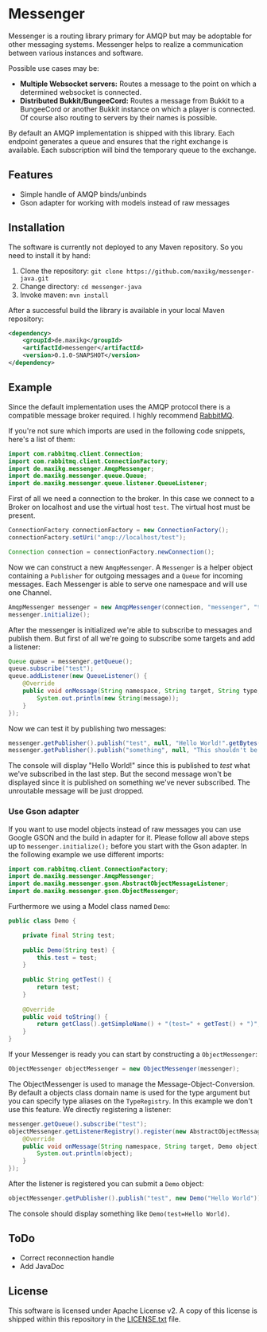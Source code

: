 # Messenger

Messenger is a routing library primary for AMQP but may be adoptable for other messaging systems. Messenger helps to
realize a communication between various instances and software.

Possible use cases may be:

 * **Multiple Websocket servers:** Routes a message to the point on which a determined websocket is connected.
 * **Distributed Bukkit/BungeeCord:** Routes a message from Bukkit to a BungeeCord or another Bukkit instance on which
   a player is connected. Of course also routing to servers by their names is possible.

By default an AMQP implementation is shipped with this library. Each endpoint generates a queue and ensures that the
right exchange is available. Each subscription will bind the temporary queue to the exchange.

## Features

 * Simple handle of AMQP binds/unbinds
 * Gson adapter for working with models instead of raw messages

## Installation

The software is currently not deployed to any Maven repository. So you need to install it by hand:

 1. Clone the repository: `git clone https://github.com/maxikg/messenger-java.git`
 2. Change directory: `cd messenger-java`
 3. Invoke maven: `mvn install`

After a successful build the library is available in your local Maven repository:

```xml
<dependency>
    <groupId>de.maxikg</groupId>
    <artifactId>messenger</artifactId>
    <version>0.1.0-SNAPSHOT</version>
</dependency>
```

## Example

Since the default implementation uses the AMQP protocol there is a compatible message broker required. I highly
recommend [RabbitMQ](https://www.rabbitmq.com/).

If you're not sure which imports are used in the following code snippets, here's a list of them:

```java
import com.rabbitmq.client.Connection;
import com.rabbitmq.client.ConnectionFactory;
import de.maxikg.messenger.AmqpMessenger;
import de.maxikg.messenger.queue.Queue;
import de.maxikg.messenger.queue.listener.QueueListener;
```

First of all we need a connection to the broker. In this case we connect to a Broker on localhost and use the virtual
host `test`. The virtual host must be present.

```java
ConnectionFactory connectionFactory = new ConnectionFactory();
connectionFactory.setUri("amqp://localhost/test");

Connection connection = connectionFactory.newConnection();
```

Now we can construct a new `AmqpMessenger`. A `Messenger` is a helper object containing a `Publisher` for outgoing
messages and a `Queue` for incoming messages. Each Messenger is able to serve one namespace and will use one Channel.

```java
AmqpMessenger messenger = new AmqpMessenger(connection, "messenger", "test");
messenger.initialize();
```

After the messenger is initialized we're able to subscribe to messages and publish them. But first of all we're going
to subscribe some targets and add a listener:

```java
Queue queue = messenger.getQueue();
queue.subscribe("test");
queue.addListener(new QueueListener() {
    @Override
    public void onMessage(String namespace, String target, String type, byte[] message) {
        System.out.println(new String(message));
    }
});
```

Now we can test it by publishing two messages:

```java
messenger.getPublisher().publish("test", null, "Hello World!".getBytes());
messenger.getPublisher().publish("something", null, "This shouldn't be displayed!".getBytes());
```

The console will display "Hello World!" since this is published to *test* what we've subscribed in the last step. But
the second message won't be displayed since it is published on something we've never subscribed. The unroutable message
will be just dropped.

### Use Gson adapter

If you want to use model objects instead of raw messages you can use Google GSON and the build in adapter for it.
Please follow all above steps up to `messenger.initialize();` before you start with the Gson adapter. In the following
example we use different imports:

```java
import com.rabbitmq.client.ConnectionFactory;
import de.maxikg.messenger.AmqpMessenger;
import de.maxikg.messenger.gson.AbstractObjectMessageListener;
import de.maxikg.messenger.gson.ObjectMessenger;
```

Furthermore we using a Model class named `Demo`:

```java
public class Demo {

    private final String test;
    
    public Demo(String test) {
        this.test = test;
    }
    
    public String getTest() {
        return test;
    }
    
    @Override
    public void toString() {
        return getClass().getSimpleName() + "(test=" + getTest() + ")";
    }
}
```

If your Messenger is ready you can start by constructing a `ObjectMessenger`:

```java
ObjectMessenger objectMessenger = new ObjectMessenger(messenger);
```

The ObjectMessenger is used to manage the Message-Object-Conversion. By default a objects class domain name is used for
the type argument but you can specify type aliases on the `TypeRegistry`. In this example we don't use this feature.
We directly registering a listener:

```java
messenger.getQueue().subscribe("test");
objectMessenger.getListenerRegistry().register(new AbstractObjectMessageListener<Demo>(Demo.class) {
    @Override
    public void onMessage(String namespace, String target, Demo object) {
        System.out.println(object);
    }
});
```

After the listener is registered you can submit a `Demo` object:

```java
objectMessenger.getPublisher().publish("test", new Demo("Hello World"));
```

The console should display something like `Demo(test=Hello World)`.

## ToDo

 * Correct reconnection handle
 * Add JavaDoc

## License

This software is licensed under Apache License v2. A copy of this license is shipped within this repository in the
[LICENSE.txt](/LICENSE.txt) file.
